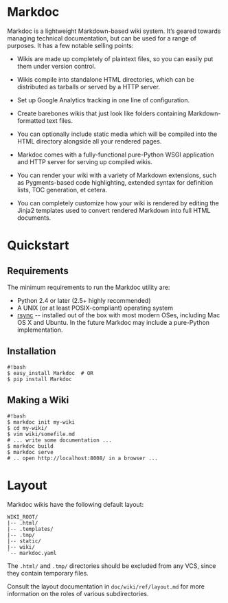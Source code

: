 # Markdoc

Markdoc is a lightweight Markdown-based wiki system. It’s geared towards
managing technical documentation, but can be used for a range of purposes. It
has a few notable selling points:

*   Wikis are made up completely of plaintext files, so you can easily put them 
    under version control.

*   Wikis compile into standalone HTML directories, which can be distributed as 
    tarballs or served by a HTTP server.

*   Set up Google Analytics tracking in one line of configuration.

*   Create barebones wikis that just look like folders containing
    Markdown-formatted text files.

*   You can optionally include static media which will be compiled into the HTML 
    directory alongside all your rendered pages.

*   Markdoc comes with a fully-functional pure-Python WSGI application and HTTP 
    server for serving up compiled wikis.

*   You can render your wiki with a variety of Markdown extensions, such as 
    Pygments-based code highlighting, extended syntax for definition lists, TOC 
    generation, et cetera.

*   You can completely customize how your wiki is rendered by editing the Jinja2
    templates used to convert rendered Markdown into full HTML documents.


Quickstart
==========

Requirements
------------

The minimum requirements to run the Markdoc utility are:

  * Python 2.4 or later (2.5+ highly recommended)
  * A UNIX (or at least POSIX-compliant) operating system
  * [rsync](http://www.samba.org/rsync/) -- installed out of the box with most modern OSes, including Mac OS X and Ubuntu. In the future Markdoc may include a pure-Python implementation.

Installation
------------

    #!bash
    $ easy_install Markdoc  # OR
    $ pip install Markdoc

Making a Wiki
-------------

    #!bash
    $ markdoc init my-wiki
    $ cd my-wiki/
    $ vim wiki/somefile.md
    # ... write some documentation ...
    $ markdoc build
    $ markdoc serve
    # .. open http://localhost:8008/ in a browser ...

Layout
======

Markdoc wikis have the following default layout:

    WIKI_ROOT/
    |-- .html/
    |-- .templates/
    |-- .tmp/
    |-- static/
    |-- wiki/
    `-- markdoc.yaml

The `.html/` and `.tmp/` directories should be excluded from any VCS, since they
contain temporary files.

Consult the layout documentation in `doc/wiki/ref/layout.md` for more
information on the roles of various subdirectories.
